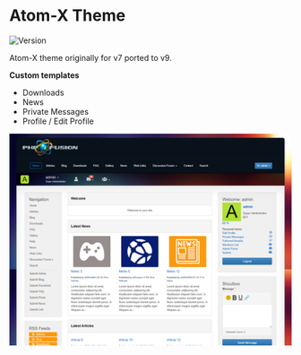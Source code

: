 # Atom-X Theme

![Version](https://img.shields.io/badge/Version-1.5.2-blue.svg)

Atom-X theme originally for v7 ported to v9.

**Custom templates**

- Downloads
- News
- Private Messages
- Profile / Edit Profile

![Preview](screenshot.png)

